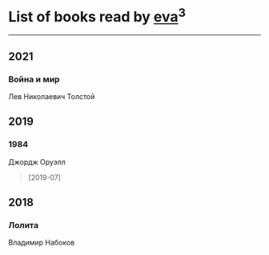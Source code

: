 # List of books read by [eva](https://plus.google.com/u/0/111656270551033014778/)<sup>3</sup>
---

## 2021

### Война и мир
Лев Николаевич Толстой



## 2019

### 1984
Джордж Оруэлл
> [2019-07] 



## 2018

### Лолита
Владимир Набоков



